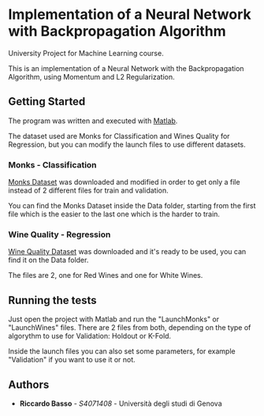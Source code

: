 # Implementation of a Neural Network with Backpropagation Algorithm

University Project for Machine Learning course. 

This is an implementation of a Neural Network with the Backpropagation Algorithm, using Momentum and L2 Regularization.

## Getting Started

The program was written and executed with [Matlab](https://it.mathworks.com/downloads/).

The dataset used are Monks for Classification and Wines Quality for Regression, but you can modify the launch files to use different datasets.

### Monks - Classification

[Monks Dataset](https://archive.ics.uci.edu/ml/datasets/MONK%27s+Problems) was downloaded and modified in order to get only a file instead of 2 different files for train and validation.

You can find the Monks Dataset inside the Data folder, starting from the first file which is the easier to the last one which is the harder to train.

### Wine Quality - Regression

[Wine Quality Dataset](http://archive.ics.uci.edu/ml/datasets/Wine+Quality
) was downloaded and it's ready to be used, you can find it on the Data folder.

The files are 2, one for Red Wines and one for White Wines.


## Running the tests

Just open the project with Matlab and run the "LaunchMonks" or "LaunchWines" files. There are 2 files from both, depending on the type of algorythm to use for Validation: Holdout or K-Fold.

Inside the launch files you can also set some parameters, for example "Validation" if you want to use it or not.

## Authors

* **Riccardo Basso** - *S4071408* - Università degli studi di Genova